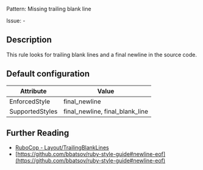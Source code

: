Pattern: Missing trailing blank line

Issue: -

## Description

This rule looks for trailing blank lines and a final newline in the source code.

## Default configuration

Attribute | Value
--- | ---
EnforcedStyle | final_newline
SupportedStyles | final_newline, final_blank_line

## Further Reading

* [RuboCop - Layout/TrailingBlankLines](https://docs.rubocop.org/rubocop/cops_layout.html#layouttrailingblanklines)
* [https://github.com/bbatsov/ruby-style-guide#newline-eof](https://github.com/bbatsov/ruby-style-guide#newline-eof)
